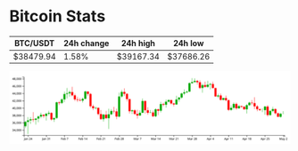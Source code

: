# Bitcoin Stats

BTC/USDT|24h change|24h high|24h low|
|---|---|---|---|
|$38479.94|1.58%|$39167.34|$37686.26|

<img src="./chart.svg">
